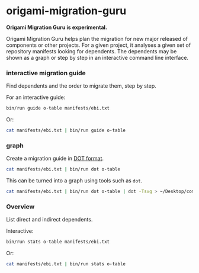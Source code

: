 origami-migration-guru
=======================

**Origami Migration Guru is experimental.**

Origami Migration Guru helps plan the migration for new major released of components or other projects. For a given project, it analyses a given set of repository manifests looking for dependents. The dependents may be shown as a graph or step by step in an interactive command line interface.

### interactive migration guide

Find dependents and the order to migrate them, step by step.

For an interactive guide:
```bash
bin/run guide o-table manifests/ebi.txt
```

Or:
```bash
cat manifests/ebi.txt | bin/run guide o-table
```

### graph

Create a migration guide in [DOT format](https://en.wikipedia.org/wiki/DOT_(graph_description_language)).

```bash
cat manifests/ebi.txt | bin/run dot o-table
```

This can be turned into a graph using tools such as `dot`.
```bash
cat manifests/ebi.txt | bin/run dot o-table | dot -Tsvg > ~/Desktop/component.svg
```

### Overview

List direct and indirect dependents.

Interactive:
```bash
bin/run stats o-table manifests/ebi.txt
```

Or:
```bash
cat manifests/ebi.txt | bin/run stats o-table
```
